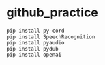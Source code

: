 # github_practice

    pip install py-cord
    pip install SpeechRecognition
    pip install pyaudio 
    pip install pydub
    pip install openai